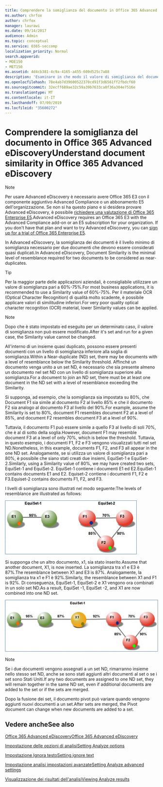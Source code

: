 ```yaml
---
title: Comprendere la somiglianza del documento in Office 365 Advanced eDiscovery
ms.author: chrfox
author: chrfox
manager: laurawi
ms.date: 09/14/2017
audience: Admin
ms.topic: conceptual
ms.service: O365-seccomp
localization_priority: Normal
search.appverid:
- MOE150
- MET150
ms.assetid: 4d4cb381-4c9a-4165-a455-609d525c7a88
description: 'Esaminare in che modo il valore di somiglianza del documento, il livello minimo di somiglianza per due file da considerare quasi duplicati, è compatibile con Office 365 Advanced eDiscovery. '
ms.openlocfilehash: 78e4ab7d39600522370cd91f3d6561ff2fbdcf60
ms.sourcegitcommit: 32ecff689ae32c59a39b7633ca0f36a304e7516e
ms.translationtype: MT
ms.contentlocale: it-IT
ms.lasthandoff: 07/09/2019
ms.locfileid: "35600272"
---
```

# <a name="understand-document-similarity-in-office-365-advanced-ediscovery"></a><span data-ttu-id="45f80-103">Comprendere la somiglianza del documento in Office 365 Advanced eDiscovery</span><span class="sxs-lookup"><span data-stu-id="45f80-103">Understand document similarity in Office 365 Advanced eDiscovery</span></span>

> [!NOTE]
> <span data-ttu-id="45f80-p101">Per usare Advanced eDiscovery è necessario avere Office 365 E3 con il componente aggiuntivo Advanced Compliance o un abbonamento E5 dell'organizzazione. Se non si ha questo piano e si desidera provare Advanced eDiscovery, è possibile [richiedere una valutazione di Office 365 Enterprise E5](https://go.microsoft.com/fwlink/p/?LinkID=698279).</span><span class="sxs-lookup"><span data-stu-id="45f80-p101">Advanced eDiscovery requires an Office 365 E3 with the Advanced Compliance add-on or an E5 subscription for your organization. If you don't have that plan and want to try Advanced eDiscovery, you can [sign up for a trial of Office 365 Enterprise E5](https://go.microsoft.com/fwlink/p/?LinkID=698279).</span></span> 
  
<span data-ttu-id="45f80-106">In Advanced eDiscovery, la somiglianza dei documenti è il livello minimo di somiglianza necessario per due documenti che devono essere considerati quasi duplicati.</span><span class="sxs-lookup"><span data-stu-id="45f80-106">In Advanced eDiscovery, Document Similarity is the minimal level of resemblance required for two documents to be considered as near-duplicates.</span></span>
  
> [!TIP]
> <span data-ttu-id="45f80-107">Per la maggior parte delle applicazioni aziendali, è consigliabile utilizzare un valore di somiglianza pari a 60%-75%.</span><span class="sxs-lookup"><span data-stu-id="45f80-107">For most business applications, it is recommended to use a Similarity value of 60%-75%.</span></span> <span data-ttu-id="45f80-108">Per il materiale OCR (Optical Character Recognition) di qualità molto scadente, è possibile applicare valori di similitudine inferiori.</span><span class="sxs-lookup"><span data-stu-id="45f80-108">For very poor quality optical character recognition (OCR) material, lower Similarity values can be applied.</span></span> 
  
> [!NOTE]
> <span data-ttu-id="45f80-109">Dopo che è stato impostato ed eseguito per un determinato caso, il valore di somiglianza non può essere modificato.</span><span class="sxs-lookup"><span data-stu-id="45f80-109">After it's set and run for a given case, the Similarity value cannot be changed.</span></span> 
  
<span data-ttu-id="45f80-110">All'interno di un insieme quasi duplicato, possono essere presenti documenti con un livello di somiglianza inferiore alla soglia di somiglianza.</span><span class="sxs-lookup"><span data-stu-id="45f80-110">Within a Near-duplicate (ND) set, there may be documents with a level of resemblance below the Similarity threshold.</span></span> <span data-ttu-id="45f80-111">Affinché un documento venga unito a un set ND, è necessario che sia presente almeno un documento nel set ND con un livello di somiglianza superiore alla somiglianza.</span><span class="sxs-lookup"><span data-stu-id="45f80-111">For a document to join an ND set, there must be at least one document in the ND set with a level of resemblance exceeding the Similarity.</span></span> 
  
<span data-ttu-id="45f80-112">Si supponga, ad esempio, che la somiglianza sia impostata su 80%, che Document F1 sia simile al documento F2 al livello 85% e che il documento F2 sia analogo al documento F3 al livello del 90%.</span><span class="sxs-lookup"><span data-stu-id="45f80-112">For example, assume the Similarity is set to 80%, document F1 resembles document F2 at a level of 85%, and document F2 resembles document F3 at a level of 90%.</span></span> 
  
<span data-ttu-id="45f80-113">Tuttavia, il documento F1 può essere simile a quello F3 al livello di soli 70%, che è al di sotto della soglia.</span><span class="sxs-lookup"><span data-stu-id="45f80-113">However, document F1 may resemble document F3 at a level of only 70%, which is below the threshold.</span></span> <span data-ttu-id="45f80-114">Tuttavia, in questo esempio, i documenti F1, F2 e F3 vengono visualizzati tutti nel set ND.</span><span class="sxs-lookup"><span data-stu-id="45f80-114">Nonetheless, in this example, documents F1, F2, and F3 all appear in the one ND set.</span></span> <span data-ttu-id="45f80-115">Analogamente, se si utilizza un valore di somiglianza pari a 80%, è possibile che siano stati creati due insiemi, EquiSet-1 e EquiSet-2.</span><span class="sxs-lookup"><span data-stu-id="45f80-115">Similarly, using a Similarity value of 80%, we may have created two sets, EquiSet-1 and EquiSet-2.</span></span> <span data-ttu-id="45f80-116">EquiSet-1 contiene i documenti E1 ed E2.</span><span class="sxs-lookup"><span data-stu-id="45f80-116">EquiSet-1 contains documents E1 and E2.</span></span> <span data-ttu-id="45f80-117">Equiset-2 contiene i documenti F1, F2 e F3.</span><span class="sxs-lookup"><span data-stu-id="45f80-117">Equiset-2 contains documents F1, F2, and F3.</span></span> 
  
<span data-ttu-id="45f80-118">I livelli di somiglianza sono illustrati nel modo seguente:</span><span class="sxs-lookup"><span data-stu-id="45f80-118">The levels of resemblance are illustrated as follows:</span></span>
  
![Somiglianza documento](media/3907ea7d-e28a-4027-8fc3-be090dd39144.gif)
  
<span data-ttu-id="45f80-120">Si supponga che un altro documento, x1, sia stato inserito.</span><span class="sxs-lookup"><span data-stu-id="45f80-120">Assume that another document, X1, is now inserted.</span></span> <span data-ttu-id="45f80-121">La somiglianza tra x1 e E3 è 87%.</span><span class="sxs-lookup"><span data-stu-id="45f80-121">The resemblance between X1 and E3 is 87%.</span></span> <span data-ttu-id="45f80-122">Analogamente, la somiglianza tra x1 e F1 è 92%.</span><span class="sxs-lookup"><span data-stu-id="45f80-122">Similarly, the resemblance between X1 and F1 is 92%.</span></span> <span data-ttu-id="45f80-123">Di conseguenza, EquiSet-1, EquiSet-2 e X1 vengono ora combinati in un solo set ND.</span><span class="sxs-lookup"><span data-stu-id="45f80-123">As a result, EquiSet -1, EquiSet -2, and X1 are now combined into one ND set.</span></span>
  
![Somiglianza documento](media/d140d347-33d5-475a-af04-594a0f2ab13d.gif)
  
> [!NOTE]
> <span data-ttu-id="45f80-125">Se i due documenti vengono assegnati a un set ND, rimarranno insieme nello stesso set ND, anche se sono stati aggiunti altri documenti al set o se i set sono Stati Uniti.</span><span class="sxs-lookup"><span data-stu-id="45f80-125">If any two documents are assigned to one ND set, they will remain together in the same ND set, even if additional documents are added to the set or if the sets are merged.</span></span> 
  
<span data-ttu-id="45f80-126">Dopo la fusione dei set, il documento pivot può variare quando vengono aggiunti nuovi documenti a un set.</span><span class="sxs-lookup"><span data-stu-id="45f80-126">After sets are merged, the Pivot document can change when new documents are added to a set.</span></span> 
  
## <a name="see-also"></a><span data-ttu-id="45f80-127">Vedere anche</span><span class="sxs-lookup"><span data-stu-id="45f80-127">See also</span></span>

[<span data-ttu-id="45f80-128">Office 365 Advanced eDiscovery</span><span class="sxs-lookup"><span data-stu-id="45f80-128">Office 365 Advanced eDiscovery</span></span>](office-365-advanced-ediscovery.md)
  
[<span data-ttu-id="45f80-129">Impostazione delle opzioni di analisi</span><span class="sxs-lookup"><span data-stu-id="45f80-129">Setting Analyze options</span></span>](set-analyze-options-in-advanced-ediscovery.md)
  
[<span data-ttu-id="45f80-130">Impostazione Ignora testo</span><span class="sxs-lookup"><span data-stu-id="45f80-130">Setting ignore text</span></span>](set-ignore-text-in-advanced-ediscovery.md)
  
[<span data-ttu-id="45f80-131">Impostazione analisi impostazioni avanzate</span><span class="sxs-lookup"><span data-stu-id="45f80-131">Setting Analyze advanced settings</span></span>](set-analyze-advanced-settings-in-advanced-ediscovery.md)
  
[<span data-ttu-id="45f80-132">Visualizzazione dei risultati dell'analisi</span><span class="sxs-lookup"><span data-stu-id="45f80-132">Viewing Analyze results</span></span>](view-analyze-results-in-advanced-ediscovery.md)

